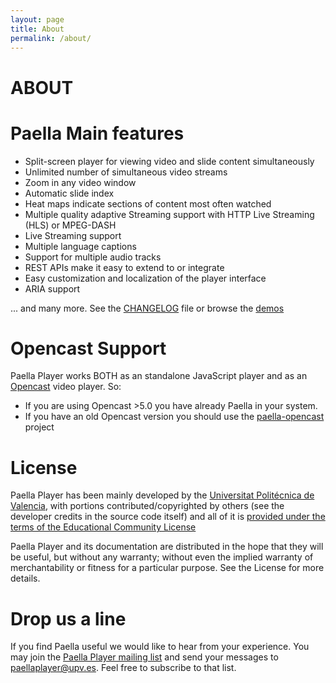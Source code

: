 ```yaml
---
layout: page
title: About
permalink: /about/
---
```


ABOUT
=========


# Paella Main features

- Split-screen player for viewing video and slide content simultaneously
- Unlimited number of simultaneous video streams
- Zoom in any video window
- Automatic slide index
- Heat maps indicate sections of content most often watched
- Multiple quality adaptive Streaming support with HTTP Live Streaming (HLS) or MPEG-DASH
- Live Streaming support
- Multiple language captions
- Support for multiple audio tracks
- REST APIs make it easy to extend to or integrate
- Easy customization and localization of the player interface
- ARIA support

... and many more. See the [CHANGELOG](https://github.com/polimediaupv/paella/blob/develop/CHANGELOG) file or browse the [demos](demos)


# Opencast Support

Paella Player works BOTH as an standalone JavaScript player and as an [Opencast](http://opencast.org/) video player. So:
  - If you are using Opencast >5.0 you have already Paella in your system. 
  - If you have an old Opencast version you should use the [paella-opencast](https://github.com/polimediaupv/paella-opencast) project  

# License

Paella Player has been mainly developed by the [Universitat Politécnica de Valencia](http://www.upv.es),
with portions contributed/copyrighted by others (see the developer credits in the source code itself)
and all of it is [provided under the terms of the Educational Community License](../license)

Paella Player and its documentation are distributed in the hope that they will be useful,
but without any warranty; without even the implied warranty of merchantability or fitness for 
a particular purpose. See the License for more details.

# Drop us a line

If you find Paella useful we would like to hear from your experience. You may join the [Paella Player mailing list](https://listas.upv.es/mailman/listinfo/paellaplayer) and 
send your messages to [paellaplayer@upv.es](mailto:paellaplayer@upv.es). Feel free to subscribe to that list. 
